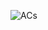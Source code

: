 ![ACs](https://user-images.githubusercontent.com/42868745/60688108-77567480-9eb3-11e9-82bd-a4f0c9f20bd8.png)
